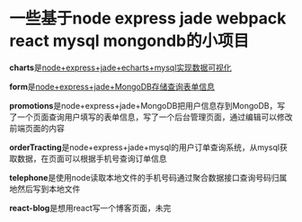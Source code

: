# 一些基于node express jade webpack react mysql mongondb的小项目

**charts**是[node+express+jade+echarts+mysql实现数据可视化](https://github.com/jiangwenjing/Blog/issues/1)

**form**是[node+express+jade+MongoDB存储查询表单信息](https://github.com/jiangwenjing/Blog/issues/2)  

**promotions**是node+express+jade+MongoDB把用户信息存到MongoDB，写了一个页面查询用户填写的表单信息，写了一个后台管理页面，通过编辑可以修改前端页面的内容  

**orderTracting**是node+express+jade+mysql的用户订单查询系统，从mysql获取数据，在页面可以根据手机号查询订单信息  

**telephone**是使用node读取本地文件的手机号码通过聚合数据接口查询号码归属地然后写到本地文件  

**react-blog**是想用react写一个博客页面，未完

